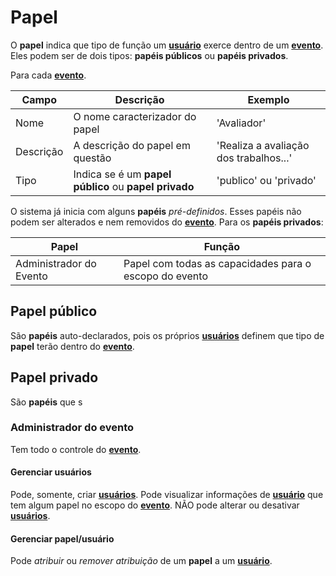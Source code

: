 # Papel

O **papel** indica que tipo de função um [**usuário**][usuario] exerce dentro de um [**evento**][evento].
Eles podem ser de dois tipos: **papéis públicos** ou **papéis privados**.

Para cada [**evento**][evento].

Campo | Descrição | Exemplo
------| --------- | --------
Nome | O nome caracterizador do papel | 'Avaliador'
Descrição | A descrição do papel em questão | 'Realiza a avaliação dos trabalhos...'
Tipo | Indica se é um **papel público** ou **papel privado** | 'publico' ou 'privado'

O sistema já inicia com alguns **papéis** *pré-definidos*. Esses papéis não podem ser alterados e nem removidos do [**evento**][evento]. Para os **papéis privados**:

Papel | Função |
------| -------|
Administrador do Evento | Papel com todas as capacidades para o escopo do evento

## Papel público

São **papéis** auto-declarados, pois os próprios [**usuários**][usuario] definem que tipo de **papel** terão dentro do [**evento**][evento].

## Papel privado

São **papéis** que s

### Administrador do evento

Tem todo o controle do [**evento**][evento].

#### Gerenciar usuários

Pode, somente, criar [**usuários**][usuario]. Pode visualizar informações de [**usuário**][usuario] que tem algum papel no escopo do [**evento**][evento]. NÃO pode alterar ou desativar [**usuários**][usuario].

#### Gerenciar papel/usuário

Pode *atribuir* ou *remover atribuição* de um **papel** a um [**usuário**][usuario].


[usuario]:<https://github.com/ccsa-ufrn/seminario/blob/master/docs/usuario.br.md>
[evento]:<https://github.com/ccsa-ufrn/seminario/blob/master/docs/evento.br.md>
